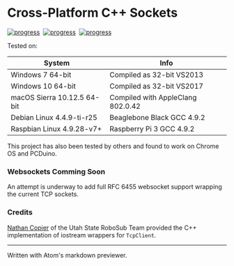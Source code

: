 # Cross-Platform C++ Sockets

[![progress](https://img.shields.io/badge/OSX-pass-green.svg)]()&nbsp;
[![progress](https://img.shields.io/badge/Win32-pass-green.svg)]()&nbsp;
[![progress](https://img.shields.io/badge/Debian-pass-green.svg)]()

Tested on:<br>

| System | Info |
| --- | --- |
| Windows 7 64-bit | Compiled as 32-bit VS2013 |
| Windows 10 64-bit | Compiled as 32-bit VS2017 |
| macOS Sierra 10.12.5 64-bit | Compiled with AppleClang 802.0.42 |
| Debian Linux 4.4.9-ti-r25 | Beaglebone Black GCC 4.9.2 |
| Raspbian Linux 4.9.28-v7+ | Raspberry Pi 3 GCC 4.9.2 |

This project has also been tested by others and found to work on Chrome OS and PCDuino.

### Websockets Comming Soon
An attempt is underway to add full RFC 6455 websocket support wrapping the current TCP sockets.

### Credits
[Nathan Copier](https://github.com/nfcopier) of the Utah State RoboSub Team provided the C++ implementation of iostream wrappers for `TcpClient`.


___
Written with Atom's markdown previewer.

